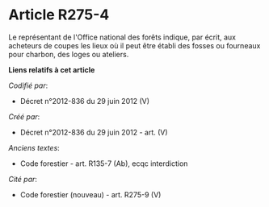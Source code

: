# Article R275-4

Le représentant de l'Office national des forêts indique, par écrit, aux acheteurs de coupes les lieux où il peut être établi
des fosses ou fourneaux pour charbon, des loges ou ateliers.

**Liens relatifs à cet article**

_Codifié par_:

  - Décret n°2012-836 du 29 juin 2012 (V)

_Créé par_:

  - Décret n°2012-836 du 29 juin 2012 - art. (V)

_Anciens textes_:

  - Code forestier - art. R135-7 (Ab), ecqc interdiction

_Cité par_:

  - Code forestier (nouveau) - art. R275-9 (V)
